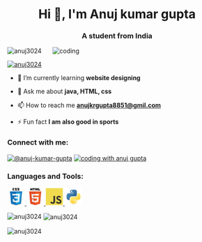 <h1 align="center">Hi 👋, I'm Anuj kumar gupta</h1>
<h3 align="center">A student from India</h3>

<img align="right" alt="coding" width="400" src="https://www.google.com/url?sa=i&url=https%3A%2F%2Fgithub.com%2FPotential17%2FPotential17&psig=AOvVaw0dQ3PEWV32C4OL2W0hPrCb&ust=1710258387027000&source=images&cd=vfe&opi=89978449&ved=0CBIQjRxqFwoTCKiH3pfH7IQDFQAAAAAdAAAAABAE">

<p align="left"> <img src="https://komarev.com/ghpvc/?username=anuj3024&label=Profile%20views&color=0e75b6&style=flat" alt="anuj3024" /> </p>

<p align="left"> <a href="https://github.com/ryo-ma/github-profile-trophy"><img src="https://github-profile-trophy.vercel.app/?username=anuj3024" alt="anuj3024" /></a> </p>

- 🌱 I’m currently learning **website designing**

- 💬 Ask me about **java, HTML, css**

- 📫 How to reach me **anujkrgupta8851@gmil.com**

- ⚡ Fun fact **I am also good in sports**

<h3 align="left">Connect with me:</h3>
<p align="left">
<a href="https://codepen.io/@anuj-kumar-gupta" target="blank"><img align="center" src="https://raw.githubusercontent.com/rahuldkjain/github-profile-readme-generator/master/src/images/icons/Social/codepen.svg" alt="@anuj-kumar-gupta" height="30" width="40" /></a>
<a href="https://www.youtube.com/c/coding with anuj gupta" target="blank"><img align="center" src="https://raw.githubusercontent.com/rahuldkjain/github-profile-readme-generator/master/src/images/icons/Social/youtube.svg" alt="coding with anuj gupta" height="30" width="40" /></a>
</p>

<h3 align="left">Languages and Tools:</h3>
<p align="left"> <a href="https://www.w3schools.com/css/" target="_blank" rel="noreferrer"> <img src="https://raw.githubusercontent.com/devicons/devicon/master/icons/css3/css3-original-wordmark.svg" alt="css3" width="40" height="40"/> </a> <a href="https://www.w3.org/html/" target="_blank" rel="noreferrer"> <img src="https://raw.githubusercontent.com/devicons/devicon/master/icons/html5/html5-original-wordmark.svg" alt="html5" width="40" height="40"/> </a> <a href="https://developer.mozilla.org/en-US/docs/Web/JavaScript" target="_blank" rel="noreferrer"> <img src="https://raw.githubusercontent.com/devicons/devicon/master/icons/javascript/javascript-original.svg" alt="javascript" width="40" height="40"/> </a> <a href="https://www.python.org" target="_blank" rel="noreferrer"> <img src="https://raw.githubusercontent.com/devicons/devicon/master/icons/python/python-original.svg" alt="python" width="40" height="40"/> </a> </p>

<p><img align="left" src="https://github-readme-stats.vercel.app/api/top-langs?username=anuj3024&show_icons=true&locale=en&layout=compact" alt="anuj3024" /></p>

<p>&nbsp;<img align="center" src="https://github-readme-stats.vercel.app/api?username=anuj3024&show_icons=true&locale=en" alt="anuj3024" /></p>

<p><img align="center" src="https://github-readme-streak-stats.herokuapp.com/?user=anuj3024&" alt="anuj3024" /></p>

